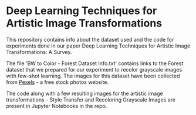 # Deep Learning Techniques for Artistic Image Transformations
This repository contains info about the dataset used and the code for experiments done in our paper Deep Learning Techniques for Artistic Image Transformations: A Survey.

The file 'BW to Color - Forest Dataset Info.txt' contains links to the Forest dataset that we prepared for our experiment to recolor grayscale images with few-shot learning. The images for this dataset have been collected from [Pexels](https://www.pexels.com/) - a free stock photos website.

The code along with a few resulting images for the artistic image transformations - Style Transfer and Recoloring Grayscale Images are present in Jupyter Notebooks in the repo.
